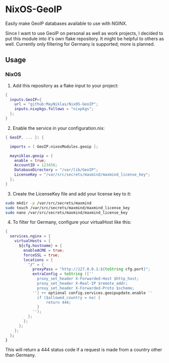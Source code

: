 # NixOS-GeoIP

Easily make GeoIP databases available to use with NGINX.

Since I want to use GeoIP on personal as well as work projects, I decided to put this module into it's own flake repository.
It might be helpful to others as well.
Currently only filtering for Germany is supported; more is planned.

## Usage

### NixOS

1. Add this repository as a flake input to your project:

```nix
{
  inputs.GeoIP={
    url = "github:MayNiklas/NixOS-GeoIP";
    inputs.nixpkgs.follows = "nixpkgs";
  };
}
```

2. Enable the service in your configuration.nix:

```nix
{ GeoIP, ... }: {

  imports = [ GeoIP.nixosModules.geoip ];

  mayniklas.geoip = {
    enable = true;
    AccountID = 123456;
    DatabaseDirectory = "/var/lib/GeoIP";
    LicenseKey = "/var/src/secrets/maxmind/maxmind_license_key";
  };
}
```


3. Create the LicenseKey file and add your license key to it:

```bash
sudo mkdir -p /var/src/secrets/maxmind
sudo touch /var/src/secrets/maxmind/maxmind_license_key
sudo nano /var/src/secrets/maxmind/maxmind_license_key
```

4. To filter for Germany, configure your virtualHost like this:

```nix
{
  services.nginx = {
    virtualHosts = {
      ${cfg.hostname} = {
        enableACME = true;
        forceSSL = true;
        locations = {
          "/" = {
            proxyPass = "http://127.0.0.1:${toString cfg.port}";
            extraConfig = toString ([''
              proxy_set_header X-Forwarded-Host $http_host;
              proxy_set_header X-Real-IP $remote_addr;
              proxy_set_header X-Forwarded-Proto $scheme;
            ''] ++ optional config.services.geoipupdate.enable ''
              if ($allowed_country = no) {
                  return 444;
              }
            '');
          };
        };
      };
    };
  };
}
```

This will return a 444 status code if a request is made from a country other than Germany.
